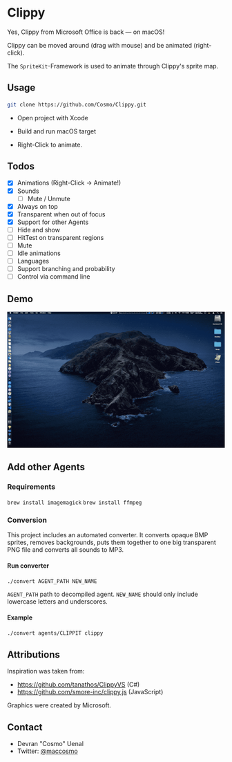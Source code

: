# Clippy

Yes, Clippy from Microsoft Office is back — on macOS!

Clippy can be moved around (drag with mouse) and be animated (right-click).

The `SpriteKit`-Framework is used to animate through Clippy's sprite map.

## Usage

```sh
git clone https://github.com/Cosmo/Clippy.git
```

* Open project with Xcode
* Build and run macOS target

* Right-Click to animate.

## Todos

* [x] Animations (Right-Click → Animate!)
* [x] Sounds
  * [ ] Mute / Unmute
* [x] Always on top
* [x] Transparent when out of focus
* [x] Support for other Agents
* [ ] Hide and show
* [ ] HitTest on transparent regions
* [ ] Mute
* [ ] Idle animations
* [ ] Languages
* [ ] Support branching and probability
* [ ] Control via command line

## Demo

![Demo](https://github.com/Cosmo/Clippy/blob/master/Clippy.gif?raw=true)

## Add other Agents

### Requirements

`brew install imagemagick`
`brew install ffmpeg`

### Conversion

This project includes an automated converter.
It converts opaque BMP sprites, removes backgrounds, puts them together to one big transparent PNG file and converts all sounds to MP3. 

#### Run converter

`./convert AGENT_PATH NEW_NAME`

`AGENT_PATH` path to decompiled agent.
`NEW_NAME` should only include lowercase letters and underscores.

#### Example

`./convert agents/CLIPPIT clippy`


## Attributions

Inspiration was taken from:

* https://github.com/tanathos/ClippyVS (C#)
* https://github.com/smore-inc/clippy.js (JavaScript)

Graphics were created by Microsoft.

## Contact

* Devran "Cosmo" Uenal
* Twitter: [@maccosmo](http://twitter.com/maccosmo)
